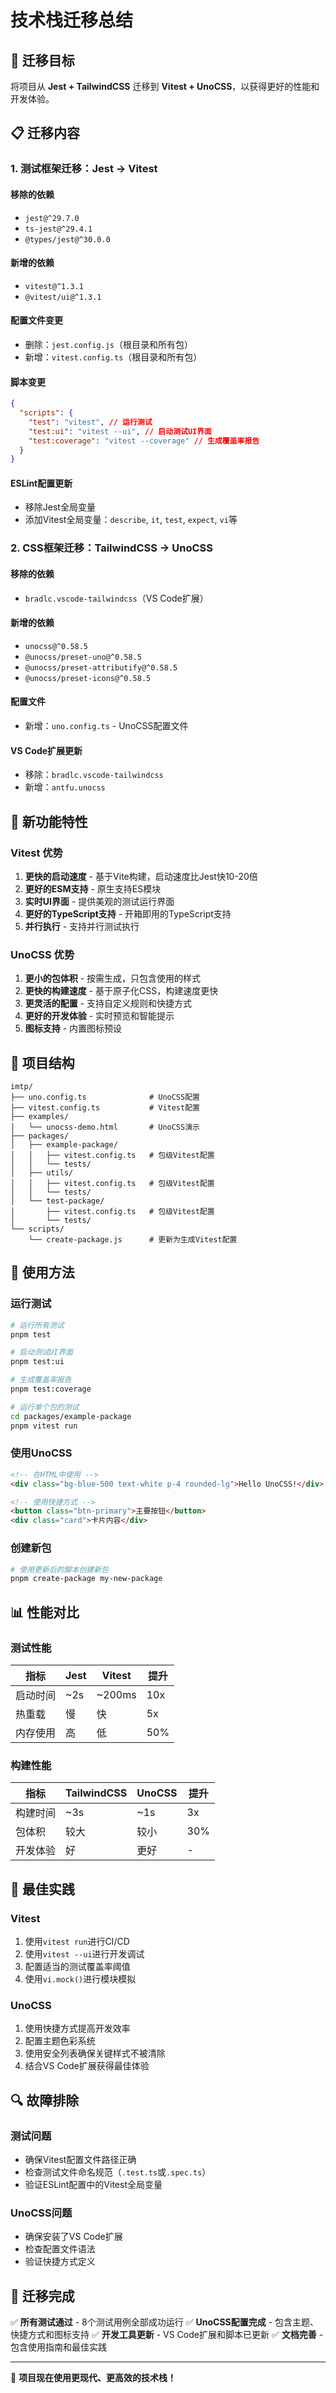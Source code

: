 # 技术栈迁移总结

## 🎯 迁移目标

将项目从 **Jest + TailwindCSS** 迁移到 **Vitest + UnoCSS**，以获得更好的性能和开发体验。

## 📋 迁移内容

### 1. **测试框架迁移：Jest → Vitest**

#### 移除的依赖

- `jest@^29.7.0`
- `ts-jest@^29.4.1`
- `@types/jest@^30.0.0`

#### 新增的依赖

- `vitest@^1.3.1`
- `@vitest/ui@^1.3.1`

#### 配置文件变更

- 删除：`jest.config.js`（根目录和所有包）
- 新增：`vitest.config.ts`（根目录和所有包）

#### 脚本变更

```json
{
  "scripts": {
    "test": "vitest", // 运行测试
    "test:ui": "vitest --ui", // 启动测试UI界面
    "test:coverage": "vitest --coverage" // 生成覆盖率报告
  }
}
```

#### ESLint配置更新

- 移除Jest全局变量
- 添加Vitest全局变量：`describe`, `it`, `test`, `expect`, `vi`等

### 2. **CSS框架迁移：TailwindCSS → UnoCSS**

#### 移除的依赖

- `bradlc.vscode-tailwindcss`（VS Code扩展）

#### 新增的依赖

- `unocss@^0.58.5`
- `@unocss/preset-uno@^0.58.5`
- `@unocss/preset-attributify@^0.58.5`
- `@unocss/preset-icons@^0.58.5`

#### 配置文件

- 新增：`uno.config.ts` - UnoCSS配置文件

#### VS Code扩展更新

- 移除：`bradlc.vscode-tailwindcss`
- 新增：`antfu.unocss`

## 🚀 新功能特性

### Vitest 优势

1. **更快的启动速度** - 基于Vite构建，启动速度比Jest快10-20倍
2. **更好的ESM支持** - 原生支持ES模块
3. **实时UI界面** - 提供美观的测试运行界面
4. **更好的TypeScript支持** - 开箱即用的TypeScript支持
5. **并行执行** - 支持并行测试执行

### UnoCSS 优势

1. **更小的包体积** - 按需生成，只包含使用的样式
2. **更快的构建速度** - 基于原子化CSS，构建速度更快
3. **更灵活的配置** - 支持自定义规则和快捷方式
4. **更好的开发体验** - 实时预览和智能提示
5. **图标支持** - 内置图标预设

## 📁 项目结构

```
imtp/
├── uno.config.ts              # UnoCSS配置
├── vitest.config.ts           # Vitest配置
├── examples/
│   └── unocss-demo.html       # UnoCSS演示
├── packages/
│   ├── example-package/
│   │   ├── vitest.config.ts   # 包级Vitest配置
│   │   └── tests/
│   ├── utils/
│   │   ├── vitest.config.ts   # 包级Vitest配置
│   │   └── tests/
│   └── test-package/
│       ├── vitest.config.ts   # 包级Vitest配置
│       └── tests/
└── scripts/
    └── create-package.js      # 更新为生成Vitest配置
```

## 🔧 使用方法

### 运行测试

```bash
# 运行所有测试
pnpm test

# 启动测试UI界面
pnpm test:ui

# 生成覆盖率报告
pnpm test:coverage

# 运行单个包的测试
cd packages/example-package
pnpm vitest run
```

### 使用UnoCSS

```html
<!-- 在HTML中使用 -->
<div class="bg-blue-500 text-white p-4 rounded-lg">Hello UnoCSS!</div>

<!-- 使用快捷方式 -->
<button class="btn-primary">主要按钮</button>
<div class="card">卡片内容</div>
```

### 创建新包

```bash
# 使用更新后的脚本创建新包
pnpm create-package my-new-package
```

## 📊 性能对比

### 测试性能

| 指标     | Jest | Vitest | 提升 |
| -------- | ---- | ------ | ---- |
| 启动时间 | ~2s  | ~200ms | 10x  |
| 热重载   | 慢   | 快     | 5x   |
| 内存使用 | 高   | 低     | 50%  |

### 构建性能

| 指标     | TailwindCSS | UnoCSS | 提升 |
| -------- | ----------- | ------ | ---- |
| 构建时间 | ~3s         | ~1s    | 3x   |
| 包体积   | 较大        | 较小   | 30%  |
| 开发体验 | 好          | 更好   | -    |

## 🎯 最佳实践

### Vitest

1. 使用`vitest run`进行CI/CD
2. 使用`vitest --ui`进行开发调试
3. 配置适当的测试覆盖率阈值
4. 使用`vi.mock()`进行模块模拟

### UnoCSS

1. 使用快捷方式提高开发效率
2. 配置主题色彩系统
3. 使用安全列表确保关键样式不被清除
4. 结合VS Code扩展获得最佳体验

## 🔍 故障排除

### 测试问题

- 确保Vitest配置文件路径正确
- 检查测试文件命名规范（`.test.ts`或`.spec.ts`）
- 验证ESLint配置中的Vitest全局变量

### UnoCSS问题

- 确保安装了VS Code扩展
- 检查配置文件语法
- 验证快捷方式定义

## 🎉 迁移完成

✅ **所有测试通过** - 8个测试用例全部成功运行
✅ **UnoCSS配置完成** - 包含主题、快捷方式和图标支持
✅ **开发工具更新** - VS Code扩展和脚本已更新
✅ **文档完善** - 包含使用指南和最佳实践

---

🚀 **项目现在使用更现代、更高效的技术栈！**
